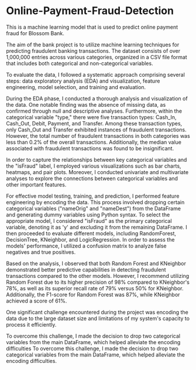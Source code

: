 # Online-Payment-Fraud-Detection
This is a machine learning model that is used to predict online payment fraud
for Blossom Bank.

The aim of the bank project is to utilize machine learning techniques for predicting fraudulent banking transactions. The dataset consists of over 1,000,000 entries across various categories, organized in a CSV file format that includes both categorical and non-categorical variables.

To evaluate the data, I followed a systematic approach comprising several steps: data exploratory analysis (EDA) and visualization, feature engineering, model selection, and training and evaluation.

During the EDA phase, I conducted a thorough analysis and visualization of the data. One notable finding was the absence of missing data, as confirmed through null and descriptive analyses. Furthermore, within the categorical variable "type," there were five transaction types: Cash_In, Cash_Out, Debit, Payment, and Transfer. Among these transaction types, only Cash_Out and Transfer exhibited instances of fraudulent transactions. However, the total number of fraudulent transactions in both categories was less than 0.2% of the overall transactions. Additionally, the median value associated with fraudulent transactions was found to be insignificant.

In order to capture the relationships between key categorical variables and the "isFraud" label, I employed various visualizations such as bar charts, heatmaps, and pair plots. Moreover, I conducted univariate and multivariate analyses to explore the connections between categorical variables and other important features.

For effective model testing, training, and prediction, I performed feature engineering by encoding the data. This process involved dropping certain categorical variables ("nameOrig" and "nameDest") from the DataFrame and generating dummy variables using Python syntax. To select the appropriate model, I considered "isFraud" as the primary categorical variable, denoting it as 'y' and excluding it from the remaining DataFrame. I then proceeded to evaluate different models, including RandomForest, DecisionTree, KNeighbor, and LogicRegression. In order to assess the models' performance, I utilized a confusion matrix to analyze false negatives and true positives.

Based on the analysis, I observed that both Random Forest and KNeighbor demonstrated better predictive capabilities in detecting fraudulent transactions compared to the other models. However, I recommend utilizing Random Forest due to its higher precision of 98% compared to KNeighbor's 78%, as well as its superior recall rate of 79% versus 50% for KNeighbor. Additionally, the F1-score for Random Forest was 87%, while KNeighbor achieved a score of 61%.

One significant challenge encountered during the project was encoding the data due to the large dataset size and limitations of my system's capacity to process it efficiently.

To overcome this challenge, I made the decision to drop two categorical variables from the main DataFrame, which helped alleviate the encoding difficulties
To overcome this challenge, I made the decision to drop two categorical variables from the main DataFrame, which helped alleviate the encoding difficulties.
